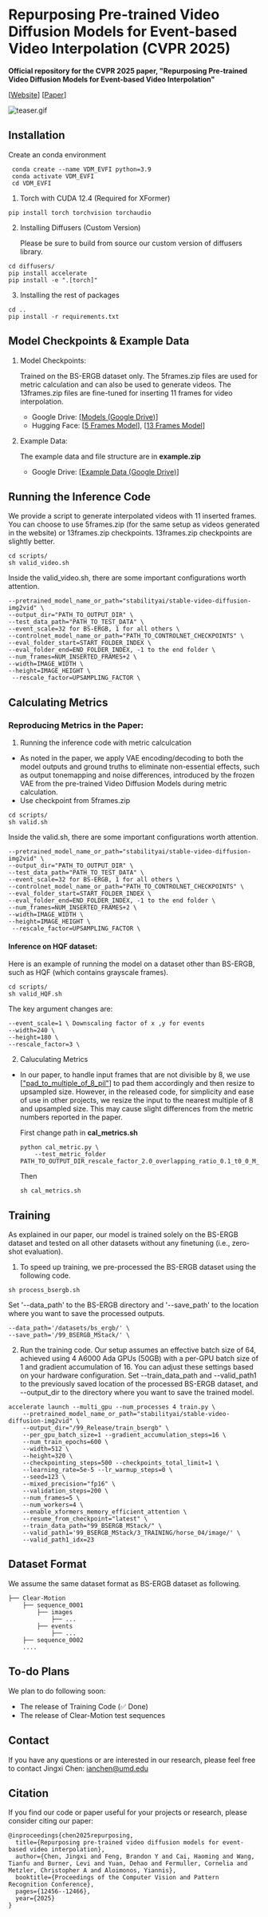 # Repurposing Pre-trained Video Diffusion Models for Event-based Video Interpolation (CVPR 2025)
**Official repository for the CVPR 2025 paper, "Repurposing Pre-trained Video Diffusion Models for Event-based Video Interpolation"**

\[[Website](https://vdm-evfi.github.io/)\] 
\[[Paper](https://arxiv.org/abs/2412.07761)\] 



![teaser.gif](./assets/HTML_Teaser.gif)


## Installation

Create an conda environment

```
 conda create --name VDM_EVFI python=3.9
 conda activate VDM_EVFI
 cd VDM_EVFI
```


1. Torch with CUDA 12.4 (Required for XFormer)
```
pip install torch torchvision torchaudio
```

2. Installing Diffusers (Custom Version)

    Please be sure to build from source our custom version of diffusers library.
```
cd diffusers/
pip install accelerate
pip install -e ".[torch]"
```
3. Installing the rest of packages
```
cd ..
pip install -r requirements.txt
```

## Model Checkpoints & Example Data
1. Model Checkpoints: 

    Trained on the BS-ERGB dataset only. The 5frames.zip files are used for metric calculation and can also be used to generate videos. The 13frames.zip files are fine-tuned for inserting 11 frames for video interpolation.

    * Google Drive: \[[Models (Google Drive)](https://drive.google.com/drive/folders/1qvIamYuOFxIVI6-i3N4umJ_MHHKnYxAJ?usp=drive_link)\] 
    * Hugging Face: \[[5 Frames Model](https://huggingface.co/jxAIbot/VDM_EVFI)\], \[[13 Frames Model](https://huggingface.co/jxAIbot/VDM_EVFI_VIDEO)\] 

2. Example Data:

    The example data and file structure are in **example.zip**
    * Google Drive: \[[Example Data (Google Drive)](https://drive.google.com/drive/folders/1YbtXSGH2-x_Kuce4EGhGyeByVzxOPAfb?usp=drive_link)\] 


## Running the Inference Code
We provide a script to generate interpolated videos with 11 inserted frames. You can choose to use 5frames.zip (for the same setup as videos generated in the website) or 13frames.zip checkpoints. 13frames.zip checkpoints are slightly better. 
```
cd scripts/
sh valid_video.sh
```
Inside the valid_video.sh, there are some important configurations worth attention. 
```
--pretrained_model_name_or_path="stabilityai/stable-video-diffusion-img2vid" \
--output_dir="PATH_TO_OUTPUT_DIR" \
--test_data_path="PATH_TO_TEST_DATA" \
--event_scale=32 for BS-ERGB, 1 for all others \
--controlnet_model_name_or_path="PATH_TO_CONTROLNET_CHECKPOINTS" \
--eval_folder_start=START_FOLDER_INDEX \
--eval_folder_end=END_FOLDER_INDEX, -1 to the end folder \
--num_frames=NUM_INSERTED_FRAMES+2 \
--width=IMAGE_WIDTH \
--height=IMAGE_HEIGHT \
 --rescale_factor=UPSAMPLING_FACTOR \
```


## Calculating Metrics
### Reproducing Metrics in the Paper:
1. Running the inference code with metric calculcation
* As noted in the paper, we apply VAE encoding/decoding to both the model outputs and ground truths to eliminate non-essential effects, such as output tonemapping and noise differences, introduced by the frozen VAE from the pre-trained Video Diffusion Models during metric calculation.
* Use checkpoint from 5frames.zip

```
cd scripts/
sh valid.sh
```
Inside the valid.sh, there are some important configurations worth attention. 
```
--pretrained_model_name_or_path="stabilityai/stable-video-diffusion-img2vid" \
--output_dir="PATH_TO_OUTPUT_DIR" \
--test_data_path="PATH_TO_TEST_DATA" \
--event_scale=32 for BS-ERGB, 1 for all others \
--controlnet_model_name_or_path="PATH_TO_CONTROLNET_CHECKPOINTS" \
--eval_folder_start=START_FOLDER_INDEX \
--eval_folder_end=END_FOLDER_INDEX, -1 to the end folder \
--num_frames=NUM_INSERTED_FRAMES+2 \
--width=IMAGE_WIDTH \
--height=IMAGE_HEIGHT \
 --rescale_factor=UPSAMPLING_FACTOR \
```

#### Inference on HQF dataset:
Here is an example of running the model on a dataset other than BS-ERGB, such as HQF (which contains grayscale frames).

```
cd scripts/
sh valid_HQF.sh
```
The key argument changes are:
```
--event_scale=1 \ Downscaling factor of x ,y for events
--width=240 \
--height=180 \
--rescale_factor=3 \
```

2. Caluculating Metrics
* In our paper, to handle input frames that are not divisible by 8, we use \[["pad_to_multiple_of_8_pil"](https://github.com/codingrex/VDM_EVFI/blob/main/scripts/src/pipelines/pipeline_stable_video_diffusion_FullControlnet_MStack_timereversal.py#L56)\] to pad them accordingly and then resize to upsampled size.  However, in the released code, for simplicity and ease of use in other projects, we resize the input to the nearest multiple of 8 and upsampled size. This may cause slight differences from the metric numbers reported in the paper.


    First change path in **cal_metrics.sh**
    ```
    python cal_metric.py \
        --test_metric_folder PATH_TO_OUTPUT_DIR_rescale_factor_2.0_overlapping_ratio_0.1_t0_0_M_2_s_churn_0.5/metrics 
    ```
    Then
    ```
    sh cal_metrics.sh
    ```


## Training
As explained in our paper, our model is trained solely on the BS-ERGB dataset and tested on all other datasets without any finetuning (i.e., zero-shot evaluation).

1. To speed up training, we pre-processed the BS-ERGB dataset using the following code.
```
sh process_bsergb.sh
```

Set '--data_path' to the BS-ERGB directory and '--save_path' to the location where you want to save the processed outputs.
```
--data_path='/datasets/bs_ergb/' \
--save_path='/99_BSERGB_MStack/' \
```

2. Run the training code. Our setup assumes an effective batch size of 64, achieved using 4 A6000 Ada GPUs (50GB) with a per-GPU batch size of 1 and gradient accumulation of 16. You can adjust these settings based on your hardware configuration. Set --train_data_path and --valid_path1 to the previously saved location of the processed BS-ERGB dataset, and --output_dir to the directory where you want to save the trained model.

```
accelerate launch --multi_gpu --num_processes 4 train.py \
    --pretrained_model_name_or_path="stabilityai/stable-video-diffusion-img2vid" \
    --output_dir="/99_Release/train_bsergb" \
    --per_gpu_batch_size=1 --gradient_accumulation_steps=16 \
    --num_train_epochs=600 \
    --width=512 \
    --height=320 \
    --checkpointing_steps=500 --checkpoints_total_limit=1 \
    --learning_rate=5e-5 --lr_warmup_steps=0 \
    --seed=123 \
    --mixed_precision="fp16" \
    --validation_steps=200 \
    --num_frames=5 \
    --num_workers=4 \
    --enable_xformers_memory_efficient_attention \
    --resume_from_checkpoint="latest" \
    --train_data_path="99_BSERGB_MStack/" \
    --valid_path1='99_BSERGB_MStack/3_TRAINING/horse_04/image/' \
    --valid_path1_idx=23
```


## Dataset Format
We assume the same dataset format as BS-ERGB dataset as following.
```
├── Clear-Motion
    ├── sequence_0001
        ├── images
            ├── ...
        ├── events
            ├── ...
    ├── sequence_0002
    ....
```



## To-do Plans
We plan to do following soon:
* The release of Training Code (✅ Done)
* The release of Clear-Motion test sequences


## Contact
If you have any questions or are interested in our research, please feel free to contact Jingxi Chen: ianchen@umd.edu

## Citation
If you find our code or paper useful for your projects or research, please consider citing our paper:
```
@inproceedings{chen2025repurposing,
  title={Repurposing pre-trained video diffusion models for event-based video interpolation},
  author={Chen, Jingxi and Feng, Brandon Y and Cai, Haoming and Wang, Tianfu and Burner, Levi and Yuan, Dehao and Fermuller, Cornelia and Metzler, Christopher A and Aloimonos, Yiannis},
  booktitle={Proceedings of the Computer Vision and Pattern Recognition Conference},
  pages={12456--12466},
  year={2025}
}
```
